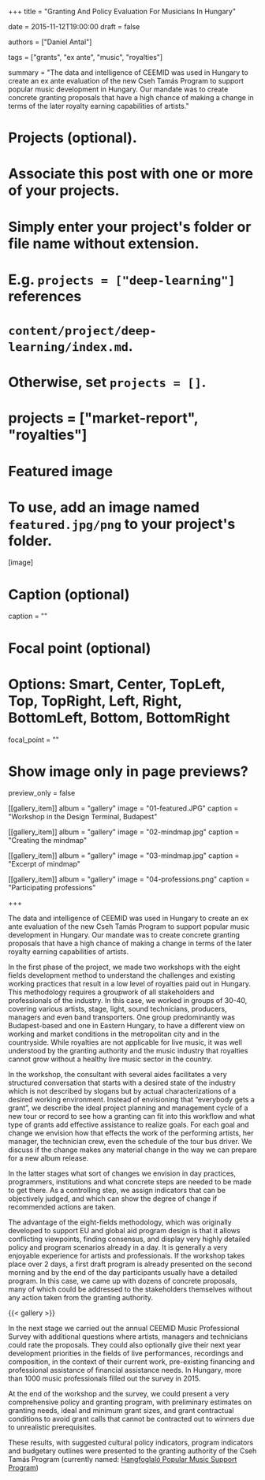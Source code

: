 +++
title = "Granting And Policy Evaluation For Musicians In Hungary"

date = 2015-11-12T19:00:00
draft = false

authors = ["Daniel Antal"]

tags = ["grants", "ex ante", "music", "royalties"]

summary = "The data and intelligence of CEEMID was used in Hungary to create an ex ante evaluation of the new Cseh Tamás Program to support popular music development in Hungary.  Our mandate was to create concrete granting proposals that have a high chance of making a change in terms of the later royalty earning capabilities of artists."

# Projects (optional).
#   Associate this post with one or more of your projects.
#   Simply enter your project's folder or file name without extension.
#   E.g. `projects = ["deep-learning"]` references 
#   `content/project/deep-learning/index.md`.
#   Otherwise, set `projects = []`.
# projects = ["market-report", "royalties"]

# Featured image
# To use, add an image named `featured.jpg/png` to your project's folder. 
[image]
  # Caption (optional)
  caption = ""

  # Focal point (optional)
  # Options: Smart, Center, TopLeft, Top, TopRight, Left, Right, BottomLeft, Bottom, BottomRight
  focal_point = ""

  # Show image only in page previews?
  preview_only = false


[[gallery_item]]
album = "gallery"
image = "01-featured.JPG"
caption = "Workshop in the Design Terminal, Budapest"

[[gallery_item]]
album = "gallery"
image = "02-mindmap.jpg"
caption = "Creating the mindmap"

[[gallery_item]]
album = "gallery"
image = "03-mindmap.jpg"
caption = "Excerpt of mindmap"

[[gallery_item]]
album = "gallery"
image = "04-professions.png"
caption = "Participating professions"


+++


The data and intelligence of CEEMID was used in Hungary to create an ex ante evaluation of the new Cseh Tamás Program to support popular music development in Hungary.  Our mandate was to create concrete granting proposals that have a high chance of making a change in terms of the later royalty earning capabilities of artists.

In the first phase of the project, we made two workshops with the eight fields development method to understand the challenges and existing working practices that result in a low level of royalties paid out in Hungary. This methodology requires a groupwork of all stakeholders and professionals of the industry. In this case, we worked in groups of 30-40, covering various artists, stage, light, sound technicians, producers, managers and even band transporters.  One group predominantly was Budapest-based and one in Eastern Hungary, to have a different view on working and market conditions in the metropolitan city and in the countryside. While royalties are not applicable for live music, it was well understood by the granting authority and the music industry that royalties cannot grow without a healthy live music sector in the country.

In the workshop, the consultant with several aides facilitates a very structured conversation that starts with a desired state of the industry which is not described by slogans but by actual characterizations of a desired working environment.   Instead of envisioning that “everybody gets a grant”, we describe the ideal project planning and management cycle of a new tour or record to see how a granting can fit into this workflow and what type of grants add effective assistance to realize goals.  For each goal and change we envision how that effects the work of the performing artists, her manager, the technician crew, even the schedule of the tour bus driver.  We discuss if the change makes any material change in the way we can prepare for a new album release.

In the latter stages what sort of changes we envision in day practices, programmers, institutions and what concrete steps are needed to be made to get there.  As a controlling step, we assign indicators that can be objectively judged, and which can show the degree of change if recommended actions are taken.

The advantage of the eight-fields methodology, which was originally developed to support EU and global aid program design is that it allows conflicting viewpoints, finding consensus, and display very highly detailed policy and program scenarios already in a day. It is generally a very enjoyable experience for artists and professionals.  If the workshop takes place over 2 days, a first draft program is already presented on the second morning and by the end of the day participants usually have a detailed program.  In this case, we came up with dozens of concrete proposals, many of which could be addressed to the stakeholders themselves without any action taken from the granting authority.

{{< gallery >}}

In the next stage we carried out the annual CEEMID Music Professional Survey with additional questions where artists, managers and technicians could rate the proposals.  They could also optionally give their next year development priorities in the fields of live performances, recordings and composition, in the context of their current work, pre-existing financing and professional assistance of financial assistance needs.  In Hungary, more than 1000 music professionals filled out the survey in 2015.

At the end of the workshop and the survey, we could present a very comprehensive policy and granting program, with preliminary estimates on granting needs, ideal and minimum grant sizes, and grant contractual conditions to avoid grant calls that cannot be contracted out to winners due to unrealistic prerequisites.

These results, with suggested cultural policy indicators, program indicators and budgetary outlines were presented to the granting authority of the Cseh Tamás Program (currently named: [Hangfoglaló Popular Music Support Program](https://hangfoglalo.hu/))

